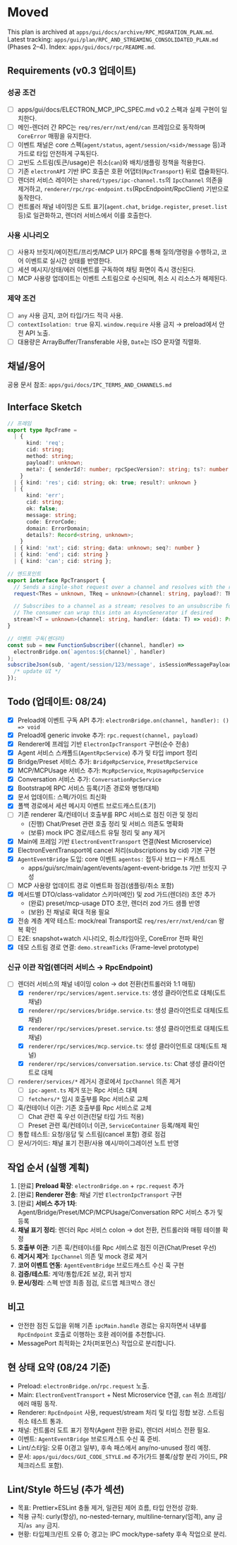 # Moved

This plan is archived at `apps/gui/docs/archive/RPC_MIGRATION_PLAN.md`.
Latest tracking: `apps/gui/plan/RPC_AND_STREAMING_CONSOLIDATED_PLAN.md` (Phases 2–4).
Index: `apps/gui/docs/rpc/README.md`.

## Requirements (v0.3 업데이트)

### 성공 조건

- [ ] apps/gui/docs/ELECTRON_MCP_IPC_SPEC.md v0.2 스펙과 실제 구현이 일치한다.
- [ ] 메인-렌더러 간 RPC는 `req/res/err/nxt/end/can` 프레임으로 동작하며 `CoreError` 매핑을 유지한다.
- [ ] 이벤트 채널은 core 스펙(`agent/status`, `agent/session/<sid>/message` 등)과 가드로 타입 안전하게 구독된다.
- [ ] 고빈도 스트림(토큰/usage)은 취소(`can`)와 배치/샘플링 정책을 적용한다.
- [ ] 기존 `electronAPI` 기반 IPC 호출은 호환 어댑터(`RpcTransport`) 뒤로 캡슐화된다.
- [ ] 렌더러 서비스 레이어는 `shared/types/ipc-channel.ts`의 `IpcChannel` 의존을 제거하고, `renderer/rpc/rpc-endpoint.ts`(RpcEndpoint/RpcClient) 기반으로 동작한다.
- [ ] 컨트롤러 채널 네이밍은 도트 표기(`agent.chat`, `bridge.register`, `preset.list` 등)로 일관화하고, 렌더러 서비스에서 이를 호출한다.

### 사용 시나리오

- [ ] 사용자 브릿지/에이전트/프리셋/MCP UI가 RPC를 통해 질의/명령을 수행하고, 코어 이벤트로 실시간 상태를 반영한다.
- [ ] 세션 메시지/상태/에러 이벤트를 구독하여 채팅 화면이 즉시 갱신된다.
- [ ] MCP 사용량 업데이트는 이벤트 스트림으로 수신되며, 취소 시 리소스가 해제된다.

### 제약 조건

- [ ] `any` 사용 금지, 코어 타입/가드 적극 사용.
- [ ] `contextIsolation: true` 유지. `window.require` 사용 금지 → preload에서 안전 API 노출.
- [ ] 대용량은 ArrayBuffer/Transferable 사용, `Date`는 ISO 문자열 직렬화.

## 채널/용어

공용 문서 참조: `apps/gui/docs/IPC_TERMS_AND_CHANNELS.md`

## Interface Sketch

```ts
// 프레임
export type RpcFrame =
  | {
      kind: 'req';
      cid: string;
      method: string;
      payload?: unknown;
      meta?: { senderId?: number; rpcSpecVersion?: string; ts?: number };
    }
  | { kind: 'res'; cid: string; ok: true; result?: unknown }
  | {
      kind: 'err';
      cid: string;
      ok: false;
      message: string;
      code: ErrorCode;
      domain: ErrorDomain;
      details?: Record<string, unknown>;
    }
  | { kind: 'nxt'; cid: string; data: unknown; seq?: number }
  | { kind: 'end'; cid: string }
  | { kind: 'can'; cid: string };

// 엔드포인트
export interface RpcTransport {
  // Sends a single-shot request over a channel and resolves with the result
  request<TRes = unknown, TReq = unknown>(channel: string, payload?: TReq): Promise<TRes>;

  // Subscribes to a channel as a stream; resolves to an unsubscribe function
  // The consumer can wrap this into an AsyncGenerator if desired
  stream?<T = unknown>(channel: string, handler: (data: T) => void): Promise<() => void>;
}

// 이벤트 구독(렌더러)
const sub = new FunctionSubscriber((channel, handler) =>
  electronBridge.on(`agentos:${channel}`, handler)
);
subscribeJson(sub, 'agent/session/123/message', isSessionMessagePayload, (p) => {
  /* update UI */
});
```

## Todo (업데이트: 08/24)

- [x] Preload에 이벤트 구독 API 추가: `electronBridge.on(channel, handler): () => void`
- [x] Preload에 generic invoke 추가: `rpc.request(channel, payload)`
- [x] Renderer에 프레임 기반 `ElectronIpcTransport` 구현(순수 전송)
- [x] Agent 서비스 스캐폴드(`AgentRpcService`) 추가 및 타입 import 정리
- [x] Bridge/Preset 서비스 추가: `BridgeRpcService`, `PresetRpcService`
- [x] MCP/MCPUsage 서비스 추가: `McpRpcService`, `McpUsageRpcService`
- [x] Conversation 서비스 추가: `ConversationRpcService`
- [x] Bootstrap에 RPC 서비스 등록(기존 경로와 병행/대체)
- [x] 문서 업데이트: 스펙/가이드 최신화
- [x] 폴백 경로에서 세션 메시지 이벤트 브로드캐스트(초기)
- [ ] 기존 renderer 훅/컨테이너 호출부를 RPC 서비스로 점진 이관 및 정리
  - (진행) Chat/Preset 관련 호출 정리 및 서비스 의존도 명확화
  - (보류) mock IPC 경로/테스트 유틸 정리 및 any 제거
- [x] Main에 프레임 기반 `ElectronEventTransport` 연결(Nest Microservice)
- [x] ElectronEventTransport에 cancel 처리(subscriptions by cid) 기본 구현
- [x] `AgentEventBridge` 도입: core 이벤트 `agentos:` 접두사 브ロード캐스트
  - apps/gui/src/main/agent/events/agent-event-bridge.ts 기반 브릿지 구성
- [ ] MCP 사용량 업데이트 경로 이벤트화 점검(샘플링/취소 포함)
- [x] 메서드별 DTO/class-validator 스키마(메인) 및 zod 가드(렌더러) 초안 추가
  - (완료) preset/mcp-usage DTO 초안, 렌더러 zod 가드 샘플 반영
  - (보완) 전 채널로 확대 적용 필요
- [x] 전송 계층 계약 테스트: mock/real Transport로 `req/res/err/nxt/end/can` 왕복 확인
- [ ] E2E: snapshot+watch 시나리오, 취소/타임아웃, CoreError 전파 확인
- [x] 데모 스트림 경로 연결: `demo.streamTicks` (Frame-level prototype)

### 신규 이관 작업(렌더러 서비스 → RpcEndpoint)

- [ ] 렌더러 서비스의 채널 네이밍 colon → dot 전환(컨트롤러와 1:1 매핑)
  - [x] `renderer/rpc/services/agent.service.ts`: 생성 클라이언트로 대체(도트 채널)
  - [x] `renderer/rpc/services/bridge.service.ts`: 생성 클라이언트로 대체(도트 채널)
  - [x] `renderer/rpc/services/preset.service.ts`: 생성 클라이언트로 대체(도트 채널)
  - [x] `renderer/rpc/services/mcp.service.ts`: 생성 클라이언트로 대체(도트 채널)
  - [x] `renderer/rpc/services/conversation.service.ts`: Chat 생성 클라이언트로 대체
- [ ] `renderer/services/*` 레거시 경로에서 `IpcChannel` 의존 제거
  - [ ] `ipc-agent.ts` 제거 또는 Rpc 서비스 대체
  - [ ] `fetchers/*` 임시 호출부를 Rpc 서비스로 교체
- [ ] 훅/컨테이너 이관: 기존 호출부를 Rpc 서비스로 교체
  - [ ] Chat 관련 훅 우선 이관(전달 타입 가드 적용)
  - [ ] Preset 관련 훅/컨테이너 이관, `ServiceContainer` 등록/해제 확인
- [ ] 통합 테스트: 요청/응답 및 스트림(cancel 포함) 경로 점검
- [ ] 문서/가이드: 채널 표기 전환/사용 예시/마이그레이션 노트 반영

## 작업 순서 (실행 계획)

1. [완료] **Preload 확장**: `electronBridge.on` + `rpc.request` 추가
2. [완료] **Renderer 전송**: 채널 기반 `ElectronIpcTransport` 구현
3. [완료] **서비스 추가 1차**: Agent/Bridge/Preset/MCP/MCPUsage/Conversation RPC 서비스 추가 및 등록
4. **채널 표기 정리**: 렌더러 Rpc 서비스 colon → dot 전환, 컨트롤러와 매핑 테이블 확정
5. **호출부 이관**: 기존 훅/컨테이너를 Rpc 서비스로 점진 이관(Chat/Preset 우선)
6. **레거시 제거**: `IpcChannel` 의존 및 mock 경로 제거
7. **코어 이벤트 연동**: `AgentEventBridge` 브로드캐스트 수신 훅 구현
8. **검증/테스트**: 계약/통합/E2E 보강, 회귀 방지
9. **문서/정리**: 스펙 반영 최종 점검, 로드맵 체크박스 갱신

## 비고

- 안전한 점진 도입을 위해 기존 `ipcMain.handle` 경로는 유지하면서 내부를 `RpcEndpoint` 호출로 이행하는 호환 레이어를 추천합니다.
- MessagePort 최적화는 2차(퍼포먼스) 작업으로 분리합니다.

## 현 상태 요약 (08/24 기준)

- Preload: `electronBridge.on`/`rpc.request` 노출.
- Main: `ElectronEventTransport` + Nest Microservice 연결, `can` 취소 프레임/에러 매핑 동작.
- Renderer: `RpcEndpoint` 사용, request/stream 처리 및 타입 정합 보강. 스트림 취소 테스트 통과.
- 채널: 컨트롤러 도트 표기 정착(Agent 전환 완료), 렌더러 서비스 전환 필요.
- 이벤트: `AgentEventBridge` 브로드캐스트 수신 훅 준비.
- Lint/스타일: 오류 0(경고 일부), 후속 패스에서 any/no-unused 정리 예정.
- 문서: `apps/gui/docs/GUI_CODE_STYLE.md` 추가(가드 블록/삼항 분리 가이드, PR 체크리스트 포함).

## Lint/Style 하드닝 (추가 섹션)

- 목표: Prettier×ESLint 충돌 제거, 일관된 제어 흐름, 타입 안전성 강화.
- 적용 규칙: curly(항상), no-nested-ternary, multiline-ternary(엄격), any 금지/`as any` 금지.
- 현황: 타입체크/린트 오류 0; 경고는 IPC mock/type-safety 후속 작업으로 분리.
